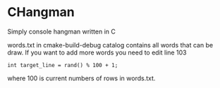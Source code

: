 # CHangman
Simply console hangman written in C

words.txt in cmake-build-debug catalog contains all words that can be draw.
If you want to add more words you need to edit line 103
```
int target_line = rand() % 100 + 1;
```

where 100 is current numbers of rows in words.txt.
